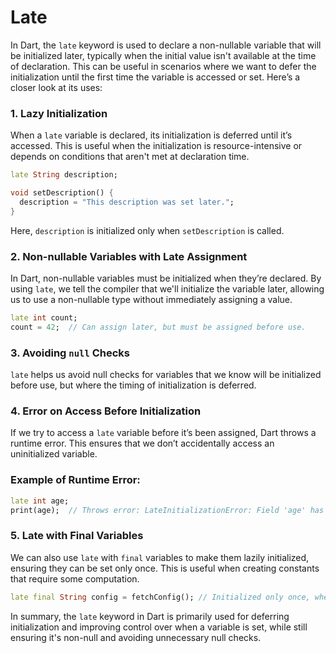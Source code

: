 # Late

In Dart, the `late` keyword is used to declare a non-nullable variable that will be initialized later, typically when the initial value isn't available at the time of declaration. This can be useful in scenarios where we want to defer the initialization until the first time the variable is accessed or set. Here’s a closer look at its uses:

### 1. **Lazy Initialization**
   When a `late` variable is declared, its initialization is deferred until it’s accessed. This is useful when the initialization is resource-intensive or depends on conditions that aren't met at declaration time.

   ```dart
   late String description;

   void setDescription() {
     description = "This description was set later.";
   }
   ```

   Here, `description` is initialized only when `setDescription` is called.

### 2. **Non-nullable Variables with Late Assignment**
   In Dart, non-nullable variables must be initialized when they’re declared. By using `late`, we tell the compiler that we'll initialize the variable later, allowing us to use a non-nullable type without immediately assigning a value.

   ```dart
   late int count;
   count = 42;  // Can assign later, but must be assigned before use.
   ```

### 3. **Avoiding `null` Checks**
   `late` helps us avoid null checks for variables that we know will be initialized before use, but where the timing of initialization is deferred.

### 4. **Error on Access Before Initialization**
   If we try to access a `late` variable before it’s been assigned, Dart throws a runtime error. This ensures that we don’t accidentally access an uninitialized variable.

### Example of Runtime Error:
   ```dart
   late int age;
   print(age);  // Throws error: LateInitializationError: Field 'age' has not been initialized.
   ```

### 5. **Late with Final Variables**
   We can also use `late` with `final` variables to make them lazily initialized, ensuring they can be set only once. This is useful when creating constants that require some computation.

   ```dart
   late final String config = fetchConfig(); // Initialized only once, when accessed.
   ```

In summary, the `late` keyword in Dart is primarily used for deferring initialization and improving control over when a variable is set, while still ensuring it's non-null and avoiding unnecessary null checks.